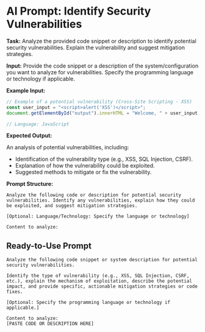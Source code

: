 # AI Prompt: Identify Security Vulnerabilities

**Task:** Analyze the provided code snippet or description to identify potential security vulnerabilities. Explain the vulnerability and suggest mitigation strategies.

**Input:** Provide the code snippet or a description of the system/configuration you want to analyze for vulnerabilities. Specify the programming language or technology if applicable.

**Example Input:**

```javascript
// Example of a potential vulnerability (Cross-Site Scripting - XSS)
const user_input = "<script>alert('XSS')</script>";
document.getElementById("output").innerHTML = "Welcome, " + user_input;

// Language: JavaScript
```

**Expected Output:**

An analysis of potential vulnerabilities, including:
*   Identification of the vulnerability type (e.g., XSS, SQL Injection, CSRF).
*   Explanation of how the vulnerability could be exploited.
*   Suggested methods to mitigate or fix the vulnerability.

**Prompt Structure:**

```
Analyze the following code or description for potential security vulnerabilities. Identify any vulnerabilities, explain how they could be exploited, and suggest mitigation strategies.

[Optional: Language/Technology: Specify the language or technology]

Content to analyze:
```

## Ready-to-Use Prompt

```
Analyze the following code snippet or system description for potential security vulnerabilities.

Identify the type of vulnerability (e.g., XSS, SQL Injection, CSRF, etc.), explain the mechanism of exploitation, describe the potential impact, and provide specific, actionable mitigation strategies or code fixes.

[Optional: Specify the programming language or technology if applicable.]

Content to analyze:
[PASTE CODE OR DESCRIPTION HERE]

